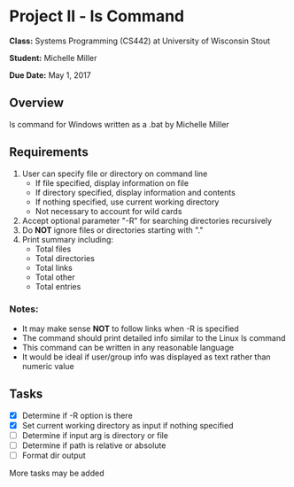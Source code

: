 # Project II - ls Command
__Class:__    Systems Programming (CS442) at University of Wisconsin Stout

__Student:__  Michelle Miller

__Due Date:__ May 1, 2017


## Overview

ls command for Windows written as a .bat by Michelle Miller


## Requirements
1. User can specify file or directory on command line
    - If file specified, display information on file
    - If directory specified, display information and contents
    - If nothing specified, use current working directory
    - Not necessary to account for wild cards
2. Accept optional parameter "-R" for searching directories recursively
3. Do __NOT__ ignore files or directories starting with "."
4. Print summary including:
    - Total files
    - Total directories
    - Total links
    - Total other
    - Total entries
### Notes:
 - It may make sense __NOT__ to follow links when -R is specified
 - The command should print detailed info similar to the Linux ls command
 - This command can be written in any reasonable language
 - It would be ideal if user/group info was displayed as text rather than numeric value


## Tasks
 - [x] Determine if -R option is there
 - [x] Set current working directory as input if nothing specified
 - [ ] Determine if input arg is directory or file
 - [ ] Determine if path is relative or absolute
 - [ ] Format dir output

More tasks may be added 
